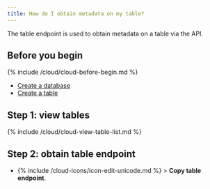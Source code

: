 ```yaml
---
title: How do I obtain metadata on my table?
---
```


The table endpoint is used to obtain metadata on a table via the API.

## Before you begin

{% include /cloud/cloud-before-begin.md %}
* [Create a database](/cloud/cloud-databases/cloud-db-create)
* [Create a table](/cloud/cloud-tables/cloud-table-create)

## Step 1: view tables

{% include /cloud/cloud-view-table-list.md %}

## Step 2: obtain table endpoint

* {% include /cloud-icons/icon-edit-unicode.md %} > **Copy table endpoint**.
